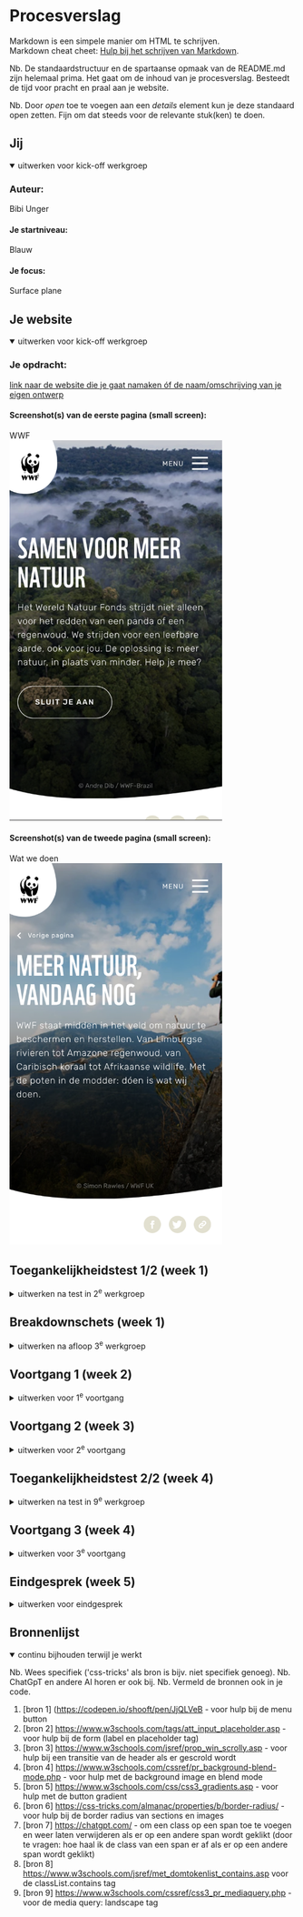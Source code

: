 # Procesverslag
Markdown is een simpele manier om HTML te schrijven.  
Markdown cheat cheet: [Hulp bij het schrijven van Markdown](https://github.com/adam-p/markdown-here/wiki/Markdown-Cheatsheet).

Nb. De standaardstructuur en de spartaanse opmaak van de README.md zijn helemaal prima. Het gaat om de inhoud van je procesverslag. Besteedt de tijd voor pracht en praal aan je website.

Nb. Door *open* toe te voegen aan een *details* element kun je deze standaard open zetten. Fijn om dat steeds voor de relevante stuk(ken) te doen.





## Jij

<details open>
  <summary>uitwerken voor kick-off werkgroep</summary>

  ### Auteur:
  Bibi Unger

  #### Je startniveau:
  Blauw

  #### Je focus:
  Surface plane
 
</details>





## Je website

<details open>
  <summary>uitwerken voor kick-off werkgroep</summary>

  ### Je opdracht:
[  link naar de website die je gaat namaken óf de naam/omschrijving van je eigen ontwerp](https://www.wwf.nl/)

  #### Screenshot(s) van de eerste pagina (small screen): 
  WWF  
  <img src="images/1.png" width="375px" alt="omschrijving van de pagina">

  #### Screenshot(s) van de tweede pagina (small screen):
  Wat we doen  
  <img src="images/wwf2.png" width="375px" alt="omschrijving van de pagina">
 
</details>



## Toegankelijkheidstest 1/2 (week 1)

<details>
  <summary>uitwerken na test in 2<sup>e</sup> werkgroep</summary>

  ### Bevindingen

In de eerste week van dit blok heb ik de toegankelijkheidstest toegepast op de WWF site, door de website en code te bekijken en ondertussen de WCAG checklist af te gaan. Door dit te doen ben ik achter een aantal bevindingen gekomen.

De content is erg toegankelijk. De website gebruikt duidelijke tekst die iedereen kan begrijpen, en de namen van de links en buttons hebben duidelijke en bijpassende omschrijvingen. 

De HTML was over het algemeen toegankelijk. Er werd wel aangegeven dat er wat fouten in de HTML zaten. 

Voor toetsenbord-gebruikers is de website toegankelijk. Als er elementen geselecteerd worden met de tab key kun je duidelijk zien dat die geselecteerd is, doordat er een blauwe rand om heen verschijnt. 

Ook voor mobiele gebruikers is de website toegankelijk. Er zit genoeg ruimte tussen de interactieve elementen en de site werkt zowel horizontaal als verticaal.

De heading elementen werden gebruikt om content te introduceren en de headings hadden over het algemeen een logische volgorde. Alleen werden er wel op sommige pagina’s meerdere H1’s gebruikt op dezelfde pagina. 

Het viel me op dat er weinig listen voorkomen in de code van de website, en een aantal dingen die je listen zou kunnen zetten niet in een listen stonden. 

Er is niet veel sprake van toegankelijkheid voor gebruikers die een screenreader. gebruiken. De foto’s op de website hebben namelijk geen alt tekst. Dit komt omdat de meeste foto’s achtergrondfoto’s zijn. Echter hebben de foto’s die dat niet zijn ook geen alt tekst. 

Op de eerste section van de hoofdpage van de website wordt er een achtergrondvideo afgespeeld. Deze video wordt automatisch afgespeeld en kan niet gepauzeerd worden. Op dit gebied is de website dus niet erg toegankelijk. Wel zijn de animaties op de website subtiel en vallen ze niet te veel op. 

De controls op de website zijn over het algemeen toegankelijk. Alleen worden er geen button elementen gebruikt voor de buttons op de website. 

De website support alleen maar normale instellingen. Als ik dark en light mode of high-contrast mode aanzet, of de tekst grootte verhoog, gebeurt er niks op de website. Wel is de website toegankelijk voor mensen die kleurenblind zijn, aangezien kleur niet de enige manier is om informatie te rangschikken, en is er een hoog contrast tussen de achtergrond en tekst. 

</details>



## Breakdownschets (week 1)

<details>
  <summary>uitwerken na afloop 3<sup>e</sup> werkgroep</summary>

  ### de hele pagina: 
  <img src="images/breakdown.png" width="375px" alt="breakdown van de hele pagina">

  ### dynamisch deel (bijv menu): 
  <img src="images/breakdownmenu.png" width="375px" alt="breakdown van een dynamisch deel">


</details>





## Voortgang 1 (week 2)

<details>
  <summary>uitwerken voor 1<sup>e</sup> voortgang</summary>

  ### Stand van zaken
In de tweede week van het blok had ik alleen nog maar de HTML van de eerste page. Het schrijven van de code hiervoor ging over het algemeen wel goed, maar ik had wel een paar vragen. 


  ### Agenda voor meeting
  samen met je groepje opstellen

  | student 1      | student 2          | student 3    | student 4        |
  | ---            | ---                | ---          | ---              |
  | dit bespreken  | en dit             | en ik dit    | en dan ik dat    |
  | en dat ook nog | dit als er tijd is | nog een punt | dit wil ik zeker |
  | ...            | ...                | ...          | ...              |

We hebben voor de meeting niet overlegd over welke vragen we wilden stellen. In plaats daarvan hebben we allemaal individueel vragen gesteld. Ik wilde wat vragen stellen over hoe je sections en articles ook al weer moest gebruiken, aangezien ik dit niet meer helemaal wist. Ook had ik alvast wat vragen over css en hoe je een hamburgermenu maakt. 

  ### Verslag van meeting
  hier na afloop snel de uitkomsten van de meeting vastleggen

  - Ik weet nu beter hoe ik sections en articles moet gebruiken. Ook heb ik geleerd dat ik niet alles in articles of sections hoef te zetten, maar ook wat dingen kan groeperen door ze in een list te zetten. 
  - De andere vragen die ik had gaan in latere werkgroepen en opdrachten aan bod komen

</details>





## Voortgang 2 (week 3)

<details>
  <summary>uitwerken voor 2<sup>e</sup> voortgang</summary>

  ### Stand van zaken
  In de derde week heb ik de html van de tweede pagina geschreven. Ook ben ik begonnen met de CSS. Zo heb ik kleuren, lettertypes en achtergrondfoto's toegevoegd. Ik had wel wat moeite met het positioneren van items, maar na het maken van de opdrachten in de lessen ging dit beter. 



Ik kon niet bij het tweede voortgangsgesprek zijn. Ik ben van plan om volgende week tijdens de lessen om feedback vragen.  
Wel had ik een vraag over hoe je de hoeken van een image los van elkaar stylt. Dit heb ik online opgezocht, waarbij https://css-tricks.com/almanac/properties/b/border-radius/ me heeft geholpen. 


 

</details>





## Toegankelijkheidstest 2/2 (week 4)

<details>
  <summary>uitwerken na test in 9<sup>e</sup> werkgroep</summary>

  ### Bevindingen

In de vierde week van dit blok heb ik de toegankelijkheidstest toegepast op mijn eigen website. Dit heb ik gedaan door de site en de code te bekijken en de WCAG checklist af te gaan. Ik was tijdens het uitvoeren van de test al redelijk ver met mijn website, maar had hem nog niet helemaal af. Ik had in elk geval genoeg af om de test uit te voeren. 

De content was erg toegankelijk, net als de content van de WWF website. Dit komt omdat de content op de WWF website en mijn eigen site vrijwel hetzelfde is. 

De HTML was ook toegankelijk en er zaten geen fouten in. Dit hoef ik dus niet meer aan te passen. 

De website is goed met een toetsenbord bestuurbaar, doordat er een duidelijke rand verschijnt om elementen als ze geselecteerd worden met de tab key. Hier hoef ik niks aan te veranderen. 

Ik heb mijn website live gezet op Github en getest op mijn telefoon. Hier is de website redelijk toegankelijk, behalve als ik mijn telefoon kantel. De site beweegt wel mee maar de margins kloppen niet helemaal meer. Ik moet even kijken hoe ik dit kan fixen. 

Over het algemeen kloppen de headings, behalve dat er op allebei de pagina’s meerdere H1-elementen staan. Ook zag ik dat ik een headingselement (een H3) had gebruikt voor een quote. Deze dingen moet ik dus aanpassen. 

Een aantal elementen die bij elkaar passen staan in listen. Wel zijn er een aantal elementen die eigenlijk ook in een list zouden kunnen staan, maar niet in een list staan, zoals social media icons en sommige foto’s. Ik moet dus nog even kijken of ik deze elementen wel in listen kan zetten. 

Alle foto’s die in de html staan hebben een alt tekst, zodat de website toegankelijker is voor mensen die een screenreader gebruiken. Alleen de achtergrond foto’s (die ik er heb ingezet met css) hebben geen alt tekst. 

Bij sommige foto’s wordt er een audio afgespeeld als erop geklikt wordt. De audio’s kunnen echter niet gepauzeerd worden, wat de website minder toegankelijk maakt. Ik moet dus nog even kijken hoe ik ervoor kan zorgen dat gebruikers de audio wel kunnen pauzeren. De animaties op de website zijn wel subtiel, dus daar hoef ik niks aan de veranderen.  

De controls zijn toegankelijk. De buttons en links zijn herkenbaar als buttons en link, er worden button elementen voor buttons gebruikt en a elementen voor links. 

Je kan geen dark/light mode aanzetten of de tekst vergroten op mijn website. Ik ga nog kijken of ik dit eventueel wil veranderen. Wel is er een hoog contrast tussen de achtergrond en tekst. 

Op de WWF website worden er wel veel achtergondfoto’s gebruikt voor tekst, dus heb ik dit ook veel gedaan. Om die teksten leesbaarder te maken heb ik de achtergrondfoto’s wat donkerder gemaakt, door achtergrondkleuren toe te voegen en de blend-mode op multiply te zetten.  

Conclusie: 
Na het uitvoeren van de test ben ik tot de conclusie gekomen dat er nog een aantal dingen zijn die ik moet aanpassen of uitzoeken. Zo moet ik ervoor zorgen dat er maximaal een H1 is op allebei de pages, en dat ik geen headingselementen gebruik voor elementen die geen headings zijn. Ook moet ik kijken of ik meer elementen in listen kan zetten en hoe ik de website toegankelijker voor mobiel kan maken. Verder moet ik kijken hoe ik ervoor zorg dat de audio’s gepauzeerd kunnen worden.

Update:
Ik heb de headings toegankelijker gemaakt door de H1's H2's te maken en die indivueel te stijlen, en de H3 die ik had gebruikt voor een quote te vervangen met een 'p'. Verder heb ik de de website toegankelijker voor mobiels gemaakt door een '@media only screen and (orientation: landscape)' toe te voegen en de margins te verhogen. Ik heb er voor gekozen om de audio's weg te halen, aangezien het de website rommelig zou maken als ik pauzeknoppen toe zou voegen. 


</details>





## Voortgang 3 (week 4)

<details>
  <summary>uitwerken voor 3<sup>e</sup> voortgang</summary>

  ### Stand van zaken
  Voor het derde voortgangsgesprek was ik heel wat verder met mijn css. Ik ben vooral bezig geweest met het positioneren van items en (achtergrond)foto's. Ook ben ik begonnen aan de surface plane, door bezig te zijn met een carrousel en (het stylen van) een formulier. Verder heb ik een hamburgermenu gemaakt met javascript. 
  Wel had ik wat vragen, voornamelijk over de surface plane. 


  ### Agenda voor meeting
  samen met je groepje opstellen

  | student 1      | student 2          | student 3    | student 4        |
  | ---            | ---                | ---          | ---              |
  | dit bespreken  | en dit             | en ik dit    | en dan ik dat    |
  | en dat ook nog | dit als er tijd is | nog een punt | dit wil ik zeker |
  | ...            | ...                | ...          | ...              |

Aangezien we allemaal andere vragen hadden, hebben we individueel vragen gesteld. Ik heb vooral vragen gesteld over wat allemaal precies bij de surface plane hoort en werd ik geholpen bij het uitzoeken van meer surface plane opdrachten. Ook had ik vragen over welke tags ik wel en niet mocht gebruiken. 

  ### Verslag van meeting
  hier na afloop snel de uitkomsten van de meeting vastleggen

  - Ik moet nog meer dingen uitzoeken voor de surface plane. Ik wil buiten de dingen die ik al heb uitgekozen (een extra micro-interactie met het hamburgermenu, een gestylt formulier en een carrousel) animaties op controles en een scroll-driven animatin toevoegen op mijn website. 
  - Een carrousel hoef je niet volledig met javascript te maken
  - Je mag (bijna) geen classes en id's gebruiken, tenzij het niet anders kan en op je tweede pagina. 
  - ...

</details>





## Eindgesprek (week 5)

<details>
  <summary>uitwerken voor eindgesprek</summary>

  ### Je uitkomst - karakteristiek screenshots:
  <img src="images/index.png" width="375px" alt="uitomst opdracht 1">
  <img src="images/watwedoen.png" width="375px" alt="top">


  ### Dit ging goed/Heb ik geleerd: 
  Korte omschrijving met plaatjes

  <img src="images/hamburger.png" width="375px" alt="top">
  Ik heb geleerd hoe ik een uitschuifbaar hamburgermenu moet maken, wat ik nog nooit eerder gedaan had. Ook heb ik voor het eerst met spans gewerkt voor de menubuton zelf, en heb ik die leren animeren. Deze dingen kan ik gebruiken in de toekomst. 
  <img src="images/costumpr.png" width="375px" alt="top">
  Ook heb ik geleerd hoe ik met Custom Properties moet werken, iets waar ik voor deze opdracht nog nooit van had gehoord.
  <img src="images/hamburger.png" width="375px" alt="Form">
  Ik heb voor het eerst een uitgebreide form gemaakt. Deze heb ik ook weer gestijld met CSS. Nu weet ik beter in de toekomst hoe ik dit moet doen. 
  <img src="images/gradient.png" width="375px" alt="top">
  Verder heb ik geleerd hoe je een gradient op een element (zoals een button) zet, en hoe je dit kunt animeren. 

  ### Dit was lastig/Is niet gelukt:
  Korte omschrijving met plaatjes

  <img src="readme-images/dummy-plaatje.jpg" width="375px" alt="bummer">
</details>





## Bronnenlijst

<details open>
  <summary>continu bijhouden terwijl je werkt</summary>

  Nb. Wees specifiek ('css-tricks' als bron is bijv. niet specifiek genoeg). 
  Nb. ChatGpT en andere AI horen er ook bij.
  Nb. Vermeld de bronnen ook in je code.

  1. [bron 1] (https://codepen.io/shooft/pen/JjQLVeB - voor hulp bij de menu button
  2. [bron 2] https://www.w3schools.com/tags/att_input_placeholder.asp - voor hulp bij de form (label en placeholder tag)
  3. [bron 3] https://www.w3schools.com/jsref/prop_win_scrolly.asp - voor hulp bij een transitie van de header als er gescrold wordt
  4. [bron 4] https://www.w3schools.com/cssref/pr_background-blend-mode.php - voor hulp met de background image en blend mode
  5. [bron 5] https://www.w3schools.com/css/css3_gradients.asp - voor hulp met de button gradient
  6. [bron 6] https://css-tricks.com/almanac/properties/b/border-radius/ - voor hulp bij de border radius van sections en images
  7. [bron 7] https://chatgpt.com/ - om een class op een span toe te voegen en weer laten verwijderen als er op een andere span wordt geklikt (door te vragen: hoe haal ik de class van een span er af als er op een andere span wordt geklikt)
  8. [bron 8] https://www.w3schools.com/jsref/met_domtokenlist_contains.asp voor de classList.contains tag
  9. [bron 9] https://www.w3schools.com/cssref/css3_pr_mediaquery.php - voor de media query: landscape tag

</details>
